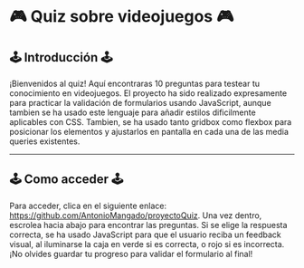 # :video_game: Quiz sobre videojuegos :video_game: #

## :joystick: Introducción :joystick: ##

¡Bienvenidos al quiz! Aquí encontraras 10 preguntas para testear tu conocimiento en videojuegos. El proyecto ha sido realizado expresamente para practicar la validación de formularios usando JavaScript, aunque tambien se ha usado este lenguaje para añadir estilos dificilmente aplicables con CSS. Tambien, se ha usado tanto gridbox como flexbox para posicionar los elementos y ajustarlos en pantalla en cada una de las media queries existentes. 

***
        
## :joystick: Como acceder :joystick: ##

Para acceder, clica en el siguiente enlace: https://github.com/AntonioMangado/proyectoQuiz. Una vez dentro, escrolea hacia abajo para encontrar las preguntas. Si se elige la respuesta correcta, se ha usado JavaScript para que el usuario reciba un feedback visual, al iluminarse la caja en verde si es correcta, o rojo si es incorrecta. ¡No olvides guardar tu progreso para validar el formulario al final!



